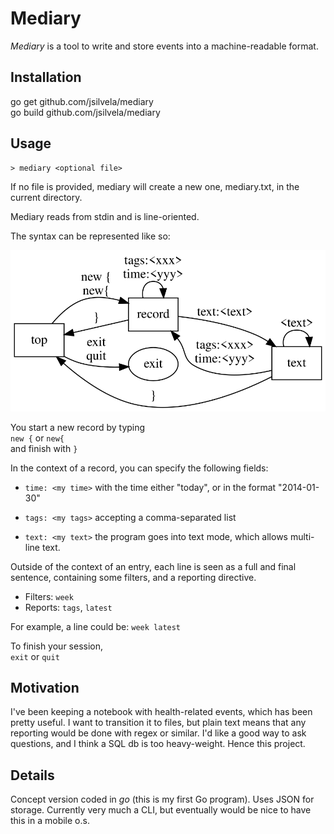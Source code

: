 # Mediary
*Mediary* is a tool to write and store events into a machine-readable format.

## Installation
go get github.com/jsilvela/mediary<br/>
go build github.com/jsilvela/mediary

## Usage
	> mediary <optional file>

If no file is provided, mediary will create a new one, mediary.txt, in the
current directory.

Mediary reads from stdin and is line-oriented.

The syntax can be represented like so:

![para syntax](https://github.com/jsilvela/mediary/blob/master/diag.svg)

You start a new record by typing<br/>
```new {``` or ```new{```<br/>
and finish with ```}```

In the context of a record, you can specify the following fields:

* ```time: <my time>``` with the time either "today", or in the format
"2014-01-30"

* ```tags: <my tags>``` accepting a comma-separated list

* ```text: <my text>``` the program goes into text mode, which allows multi-line
text.

Outside of the context of an entry, each line is seen as a full and final
sentence, containing some filters, and a reporting directive.

* Filters: ```week```
* Reports: ```tags```, ```latest```

For example, a line could be: ```week latest```

To finish your session,<br/>
```exit``` or ```quit```

## Motivation
I've been keeping a notebook with health-related events, which has been pretty
useful. I want to transition it to files, but plain text means that any
reporting would be done with regex or similar. I'd like a good way to ask
questions, and I think a SQL db is too heavy-weight. Hence this project.

## Details
Concept version coded in *go* (this is my first Go program). Uses JSON for
storage.
Currently very much a CLI, but eventually would be nice to have this in a mobile
o.s.
